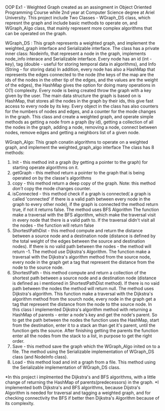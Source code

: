 OOP Ex1  - Weighted Graph
created as an assingment in Object Oriented Programming Course while 2nd year at Computer Science degree at Ariel University.
This project include Two Classes - WGraph_DS class, which represnt the graph and include basic methods to operate on, and WGraph_Algo class, that mainly represent more complex 
algorithms that can be operated on the graph.

WGraph_DS : 
This graph represents a weighted graph, and implement the weighted_graph interface and Serializable interface.
The class has a private inner class:
Nodeinfo, that represent a node in the graph, implements node_info interace and Serializable interface. Every node has an id (int - key), tag (double -  useful for  storing temporal data in algorithms), and  Info (String - for storing data)
In addition, every node has also a HashMap that represents the edges connected to the node (the keys of the map are the ids of the nodes in the other tip of the edges, and the values are the weight of the edges),
the HashMap gives the option for doing many operations in O(1) complexity.
Every node is being created throw the graph with a key given by the user. 
The main data structure the graph is based on is HashMap, that stores all the nodes in the graph by their ids, this give fast access to every node by its key. 
Every object in the class has also counters for the numbers of nodes and edges, and a counter for the mode changes in the graph.
This class and create a weighted graph, and operate simple methods as getting a node from a graph (by id), getting a collection of all the nodes in the graph, adding a node, removing a node, connect between nodes, remove edges and getting a neighbors list of a given node.

WGraph_Algo:
This graph conatin algorithms to operate on a weighted graph, and implement the weighted_graph_algo interface
The class has 8 methods:
1. Init - this method init a graph (by getting a pointer to the graph) for starting operate algorithms on it.
2. getGraph - this method return a pointer to the graph that is being operated on by the classe's algorithms 
3. copy - this method return a deep copy of the graph. Note: this method *don't* copy the mode changes counter.
4. isConnected - this method check if a graph is connected( a graph is called 'connected' if there is a valid path between every node in the graph to every other node), if the graph is connected the method return true, if not it returns false. The method uses BFS Algorithm
 The function make a traversal with the BFS algorithm, which make the traversal visit in every node that there is a valid path to. 
 If the traversal didn't visit all the nodes - the function will return false
5. ShortestPathDist - this method compute and return the distance between a source node and a destination node (distance is defined by the total weight of the edges between the source and destination nodes). If there is no valid path between the nodes - the method will return -1. The method use Dijkstra's Algorithm.
 The function make a traversal with the Dijkstra's algorithm method from the source node, every node in the graph get a tag that represent the distance from the node to the source node.
6. ShortestPath - this method compute and return a collection of the shortest path between a source node and a destination node (distance is defined as i mentioned in ShortestPathDist method). If there is no vaid path between the nodes the method will return null. The method uses Dijkstra's algorithm.
This function make a traversal with the Dijkstra's algorithm method from the sourch node, every node in the graph get a tag that represent the distance from the node to tthe source node.
 In this class I implemented Dijkstra's algorithm method with returning a HashMap of parents - enter a node's key and get the node's parent. So to get the path between the nodes the function 
 uses the HashMap, start from the destination, enter it to a stack an than get it's parent, until the function gets the source. After finishing getting the parents the function enter all
 the nodes from the stack to a list, in purpose to get the right order. 
7. Save - this method save the graph which the WGraph_Algo inited on to a file. The method using the Serializable implementation of WGraph_DS class (and NodeInfo class).
8. Load - this method load and init a graph from a file. This method using the Serializable implementation of WGraph_DS class.

*In this project i implmented the Dijkstra's and BFS algorithms, with a little change of returning the HashMap of parents(predecessors) in the graph.
*I implemented both Dijkstra's and BFS algorithms, because Dijstra's Algorithm is needed for traversal and tagging a weighted graph, and for checking connectivity the BFS if better then Dijkstra's Algorithm because of its complexity.
 